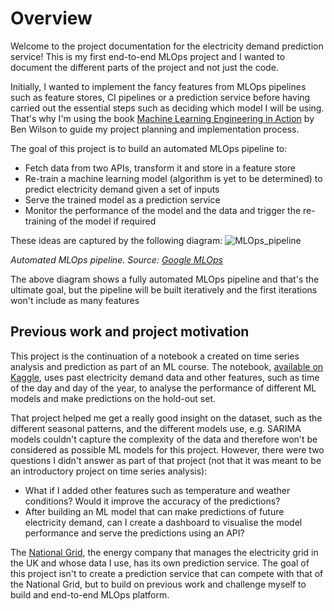 # Overview

Welcome to the project documentation for the electricity demand prediction service! This is my first end-to-end MLOps project and I wanted to document the different parts of the project and not just the code.  

Initially, I wanted to implement the fancy features from MLOps pipelines such as feature stores, CI pipelines or a prediction service before having carried out the essential steps such as deciding which model I will be using. That's why I'm using the book [Machine Learning Engineering in Action](https://github.com/BenWilson2/ML-Engineering) by Ben Wilson to guide my project planning and implementation process.

The goal of this project is to build an automated MLOps pipeline to:

* Fetch data from two APIs, transform it and store in a feature store
* Re-train a machine learning model (algorithm is yet to be determined) to predict electricity demand given a set of inputs
* Serve the trained model as a prediction service
* Monitor the performance of the model and the data and trigger the re-training of the model if required

These ideas are captured by the following diagram:
![MLOps_pipeline](https://cloud.google.com/static/architecture/images/mlops-continuous-delivery-and-automation-pipelines-in-machine-learning-3-ml-automation-ct.svg)

*Automated MLOps pipeline. Source: [Google MLOps](https://cloud.google.com/architecture/mlops-continuous-delivery-and-automation-pipelines-in-machine-learning)*

The above diagram shows a fully automated MLOps pipeline and that's the ultimate goal, but the pipeline will be built iteratively and the first iterations won't include as many features

## Previous work and project motivation
This project is the continuation of a notebook a created on time series analysis and prediction as part of an ML course. The notebook, [available on Kaggle](https://www.kaggle.com/code/albertovidalrod/uk-electricity-consumption-prediction-time-series), uses past electricity demand data and other features, such as time of the day and day of the year, to analyse the performance of different ML models and make predictions on the hold-out set. 

That project helped me get a really good insight on the dataset, such as the different seasonal patterns, and the different models use, e.g. SARIMA models couldn't capture the complexity of the data and therefore won't be considered as possible ML models for this project. However, there were two questions I didn't answer as part of that project (not that it was meant to be an introductory project on time series analysis):

* What if I added other features such as temperature and weather conditions? Would it improve the accuracy of the predictions?
* After building an ML model that can make predictions of future electricity demand, can I create a dashboard to visualise the model performance and serve the predictions using an API?

The [National Grid](https://www.nationalgrid.com), the energy company that manages the electricity grid in the UK and whose data I use, has its own prediction service. The goal of this project isn't to create a prediction service that can compete with that of the National Grid, but to build on previous work and challenge myself to build and end-to-end MLOps platform. 

